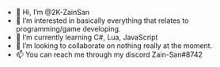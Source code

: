 - 👋 Hi, I’m @2K-ZainSan
- 👀 I’m interested in basically everything that relates to programming/game developing.
- 🌱 I’m currently learning C#, Lua, JavaScript
- 💞️ I’m looking to collaborate on nothing really at the moment.
- 📫 You can reach me through my discord Zain-San#8742

<!---
2K-ZainSan/2K-ZainSan is a ✨ special ✨ repository because its `README.md` (this file) appears on your GitHub profile.
You can click the Preview link to take a look at your changes.
--->
